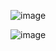 ![image](https://github.com/user-attachments/assets/6837762f-7589-4fa8-b91e-3a95311d5d5d)


![image](https://github.com/user-attachments/assets/b1c91e38-5437-4bd0-883e-6af4f204ba85)



